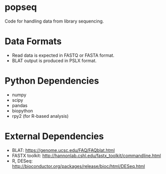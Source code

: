 popseq
======

Code for handling data from library sequencing.

# Data Formats
* Read data is expected in FASTQ or FASTA format.
* BLAT output is produced in PSLX format.

# Python Dependencies
* numpy
* scipy
* pandas
* biopython
* rpy2 (for R-based analysis)

# External Dependencies
* BLAT: https://genome.ucsc.edu/FAQ/FAQblat.html
* FASTX toolkit: http://hannonlab.cshl.edu/fastx_toolkit/commandline.html
* R, DESeq: http://bioconductor.org/packages/release/bioc/html/DESeq.html

